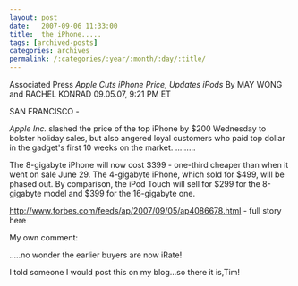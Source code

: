 ```yaml
---
layout: post
date:	2007-09-06 11:33:00
title:  the iPhone.....
tags: [archived-posts]
categories: archives
permalink: /:categories/:year/:month/:day/:title/
---
```

Associated Press
*Apple Cuts iPhone Price, Updates iPods*
By MAY WONG and RACHEL KONRAD 09.05.07, 9:21 PM ET

SAN FRANCISCO -

*Apple Inc.* slashed the price of the top iPhone by $200 Wednesday to
bolster holiday sales, but also angered loyal customers who paid top dollar in the gadget's first 10 weeks on the market.
.........

The 8-gigabyte iPhone will now cost $399 - one-third cheaper than when it
went on sale June 29. The 4-gigabyte iPhone, which sold for $499, will be
phased out. By comparison, the iPod Touch will sell for $299 for the
8-gigabyte model and $399 for the 16-gigabyte one.

http://www.forbes.com/feeds/ap/2007/09/05/ap4086678.html - full story here


My own comment:


.....no wonder the earlier buyers are now iRate!

I told someone I would post this on my blog...so there it is,Tim!
